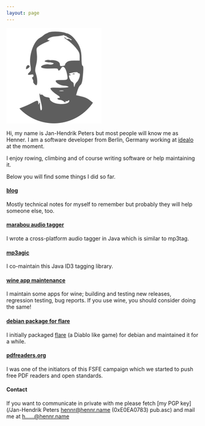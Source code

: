 ```yaml
---
layout: page
---
```

<img class="imgme" src="/images/me.png">

Hi, my name is Jan-Hendrik Peters but most people will know me as Henner.
I am a software developer from Berlin, Germany working at <a href="https://www.idealo.de/">idealo</a> at the moment.


I enjoy rowing, climbing and of course writing software or help maintaining it.

Below you will find some things I did so far.

#### [blog](/posts)
Mostly technical notes for myself to remember but probably they will help someone else, too. 

#### [marabou audio tagger](https://github.com/hennr/marabou)

I wrote a cross-platform audio tagger in Java which is similar to mp3tag.

#### [mp3agic](https://github.com/mpatric/mp3agic)

I co-maintain this Java ID3 tagging library.

#### [wine app maintenance](https://www.winehq.org/)

I maintain some apps for wine; building and testing new releases, regression testing, bug reports.
If you use wine, you should consider doing the same!

#### [debian package for flare](https://packages.debian.org/sid/flare)

I initially packaged [flare](http://flarerpg.org/) (a Diablo like game) for debian and maintained it for a while.

#### [pdfreaders.org](https://pdfreaders.org)

I was one of the initiators of this FSFE campaign which we started to push free PDF readers and open standards.

#### Contact

If you want to communicate in private with me please fetch [my PGP key](/Jan-Hendrik Peters hennr@hennr.name (0xE0EA0783) pub.asc) and mail me at
  <a href="https://mailhide.io/e/hfnziE5N" onclick="popup=window.open('https://mailhide.io/e/hfnziE5N','mailhidepopup','width=580,height=635'); return false;">h......@hennr.name</a>

